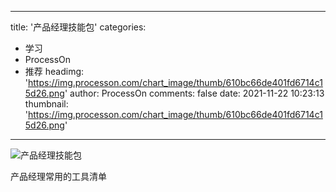 
---
title: '产品经理技能包'
categories: 
 - 学习
 - ProcessOn
 - 推荐
headimg: 'https://img.processon.com/chart_image/thumb/610bc66de401fd6714c15d26.png'
author: ProcessOn
comments: false
date: 2021-11-22 10:23:13
thumbnail: 'https://img.processon.com/chart_image/thumb/610bc66de401fd6714c15d26.png'
---

<div>   
<img class="thumb" alt="产品经理技能包" src="https://img.processon.com/chart_image/thumb/610bc66de401fd6714c15d26.png" referrerpolicy="no-referrer">
<p>产品经理常用的工具清单</p>  
</div>
            